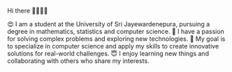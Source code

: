  Hi there 👋👋👋👋 



😍 I am a student at the University of Sri Jayewardenepura, pursuing a degree in mathematics, statistics and computer science.
💯 I have a passion for solving complex problems and exploring new technologies.
💪 My goal is to specialize in computer science and apply my skills to create innovative solutions for real-world challenges.
😇 I enjoy learning new things and collaborating with others who share my interests.


